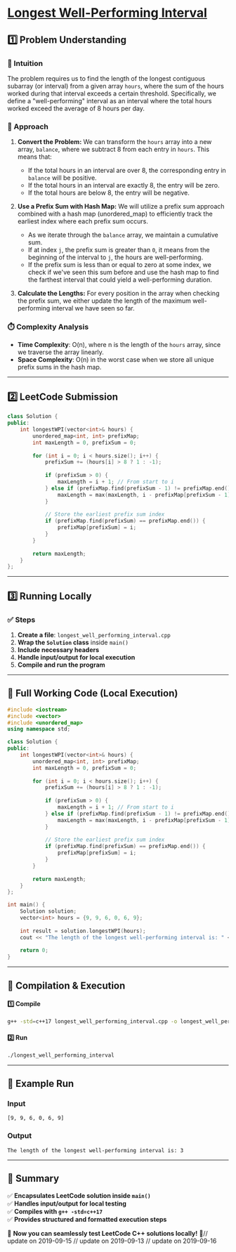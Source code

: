 # **[Longest Well-Performing Interval](https://leetcode.com/problems/longest-well-performing-interval/description/)**  

## **1️⃣ Problem Understanding**  
### **📌 Intuition**  
The problem requires us to find the length of the longest contiguous subarray (or interval) from a given array `hours`, where the sum of the hours worked during that interval exceeds a certain threshold. Specifically, we define a "well-performing" interval as an interval where the total hours worked exceed the average of 8 hours per day.

### **🚀 Approach**  
1. **Convert the Problem:** We can transform the `hours` array into a new array, `balance`, where we subtract 8 from each entry in `hours`. This means that:
   - If the total hours in an interval are over 8, the corresponding entry in `balance` will be positive.
   - If the total hours in an interval are exactly 8, the entry will be zero.
   - If the total hours are below 8, the entry will be negative.

2. **Use a Prefix Sum with Hash Map:** We will utilize a prefix sum approach combined with a hash map (unordered_map) to efficiently track the earliest index where each prefix sum occurs.
   - As we iterate through the `balance` array, we maintain a cumulative sum. 
   - If at index `j`, the prefix sum is greater than `0`, it means from the beginning of the interval to `j`, the hours are well-performing.
   - If the prefix sum is less than or equal to zero at some index, we check if we've seen this sum before and use the hash map to find the farthest interval that could yield a well-performing duration.

3. **Calculate the Lengths:** For every position in the array when checking the prefix sum, we either update the length of the maximum well-performing interval we have seen so far.

### **⏱️ Complexity Analysis**  
- **Time Complexity**: O(n), where n is the length of the `hours` array, since we traverse the array linearly.
- **Space Complexity**: O(n) in the worst case when we store all unique prefix sums in the hash map.  
  
---  

## **2️⃣ LeetCode Submission**  
```cpp
class Solution {
public:
    int longestWPI(vector<int>& hours) {
        unordered_map<int, int> prefixMap;
        int maxLength = 0, prefixSum = 0;
        
        for (int i = 0; i < hours.size(); i++) {
            prefixSum += (hours[i] > 8 ? 1 : -1);
            
            if (prefixSum > 0) {
                maxLength = i + 1; // From start to i
            } else if (prefixMap.find(prefixSum - 1) != prefixMap.end()) {
                maxLength = max(maxLength, i - prefixMap[prefixSum - 1]);
            }
            
            // Store the earliest prefix sum index
            if (prefixMap.find(prefixSum) == prefixMap.end()) {
                prefixMap[prefixSum] = i; 
            }
        }
        
        return maxLength;
    }
};  
```  

---  

## **3️⃣ Running Locally**  
### **✅ Steps**  
1. **Create a file**: `longest_well_performing_interval.cpp`  
2. **Wrap the `Solution` class** inside `main()`  
3. **Include necessary headers**  
4. **Handle input/output for local execution**  
5. **Compile and run the program**  

---  

## **📝 Full Working Code (Local Execution)**  
```cpp
#include <iostream>
#include <vector>
#include <unordered_map>
using namespace std;

class Solution {
public:
    int longestWPI(vector<int>& hours) {
        unordered_map<int, int> prefixMap;
        int maxLength = 0, prefixSum = 0;
        
        for (int i = 0; i < hours.size(); i++) {
            prefixSum += (hours[i] > 8 ? 1 : -1);
            
            if (prefixSum > 0) {
                maxLength = i + 1; // From start to i
            } else if (prefixMap.find(prefixSum - 1) != prefixMap.end()) {
                maxLength = max(maxLength, i - prefixMap[prefixSum - 1]);
            }
            
            // Store the earliest prefix sum index
            if (prefixMap.find(prefixSum) == prefixMap.end()) {
                prefixMap[prefixSum] = i; 
            }
        }
        
        return maxLength;
    }
};

int main() {
    Solution solution;
    vector<int> hours = {9, 9, 6, 0, 6, 9};
    
    int result = solution.longestWPI(hours);
    cout << "The length of the longest well-performing interval is: " << result << endl;
    
    return 0;
}
```  

---  

## **🔧 Compilation & Execution**  
#### **1️⃣ Compile**  
```bash
g++ -std=c++17 longest_well_performing_interval.cpp -o longest_well_performing_interval
```  

#### **2️⃣ Run**  
```bash
./longest_well_performing_interval
```  

---  

## **🎯 Example Run**  
### **Input**  
```
[9, 9, 6, 0, 6, 9]
```  
### **Output**  
```
The length of the longest well-performing interval is: 3
```  

---  

## **📌 Summary**  
✅ **Encapsulates LeetCode solution inside `main()`**  
✅ **Handles input/output for local testing**  
✅ **Compiles with `g++ -std=c++17`**  
✅ **Provides structured and formatted execution steps**  

🚀 **Now you can seamlessly test LeetCode C++ solutions locally!** 🚀// update on 2019-09-15
// update on 2019-09-13
// update on 2019-09-16
